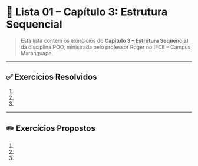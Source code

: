 # 📝 Lista 01 – Capítulo 3: Estrutura Sequencial

> Esta lista contém os exercícios do **Capítulo 3 – Estrutura Sequencial** da disciplina POO, ministrada pelo professor Roger no IFCE – Campus Maranguape.

---


## ✅ Exercícios Resolvidos

1.
2. 
3. 

___

## ✏️ Exercícios Propostos

1. 
2.
3.
